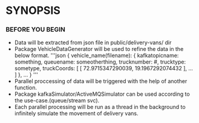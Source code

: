 # SYNOPSIS

### BEFORE YOU BEGIN

* Data will be extracted from json file in public/delivery-vans/ dir
* Package VehicleDataGenerator will be used to refine the data in the below format.
'''json
{
        vehicle_name(filename): {
            kafkatopicname: something,
            queuename: someotherthing,
            trucknumber: #,
            trucktype: sometype,
            truckCoords: [
                [
                    72.9715347290039,
                    19.1967292074432
                ],
                ...
            ]
        },
        ...
}
'''
* Parallel proccessing of data will be triggered with the help of another function.
* Package kafkaSimulator/ActiveMQSimulator can be used according to the use-case.(queue/stream svc).
* Each parallel processing will be run as a thread in the background to infinitely simulate the movement of delivery vans.